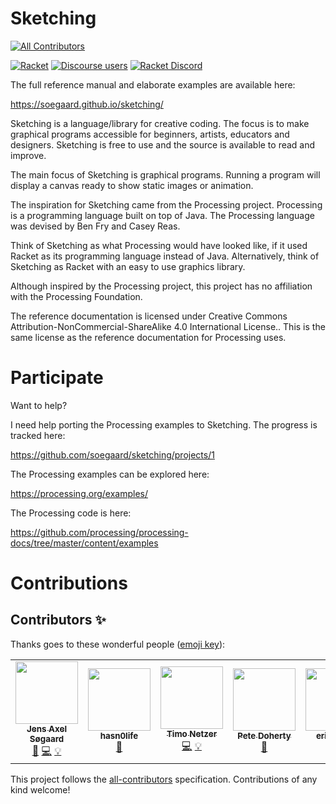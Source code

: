 # Sketching
<!-- ALL-CONTRIBUTORS-BADGE:START - Do not remove or modify this section -->
[![All Contributors](https://img.shields.io/badge/all_contributors-5-orange.svg?style=flat-square)](#contributors-)
<!-- ALL-CONTRIBUTORS-BADGE:END -->
[![Racket](https://img.shields.io/badge/-Made%20with%20Racket-darkred?logo=racket)](https://racket-lang.org)
[![Discourse users](https://img.shields.io/discourse/users?label=Discuss%20on%20Racket%20Discourse&logo=racket&server=https%3A%2F%2Fracket.discourse.group)](https://racket.discourse.group/)
[![Racket Discord](https://img.shields.io/discord/571040468092321801?label=Chat%20on%20Racket%20Discord&logo=racket)](https://discord.gg/6Zq8sH5)

The full reference manual and elaborate examples are available here:

https://soegaard.github.io/sketching/


Sketching is a language/library for creative coding. The focus is to make graphical programs accessible for beginners, artists, educators and designers. Sketching is free to use and the source is available to read and improve.

The main focus of Sketching is graphical programs. Running a program will display a canvas ready to show static images or animation.

The inspiration for Sketching came from the Processing project. Processing is a programming language built on top of Java. The Processing language was devised by Ben Fry and Casey Reas.

Think of Sketching as what Processing would have looked like, if it used Racket as its programming language instead of Java. Alternatively, think of Sketching as Racket with an easy to use graphics library.

Although inspired by the Processing project, this project has no affiliation with the Processing Foundation.

The reference documentation is licensed under Creative Commons Attribution-NonCommercial-ShareAlike 4.0 International License.. This is the same license as the reference documentation for Processing uses.

# Participate

Want to help? 

I need help porting the Processing examples to Sketching.
The progress is tracked here:

https://github.com/soegaard/sketching/projects/1

The Processing examples can be explored here:

https://processing.org/examples/

The Processing code is here:

https://github.com/processing/processing-docs/tree/master/content/examples

# Contributions



## Contributors ✨

Thanks goes to these wonderful people ([emoji key](https://allcontributors.org/docs/en/emoji-key)):

<!-- ALL-CONTRIBUTORS-LIST:START - Do not remove or modify this section -->
<!-- prettier-ignore-start -->
<!-- markdownlint-disable -->
<table>
  <tr>
    <td align="center"><a href="https://racket-stories.com"><img src="https://avatars.githubusercontent.com/u/461765?v=4?s=100" width="100px;" alt=""/><br /><sub><b>Jens Axel Søgaard</b></sub></a><br /><a href="https://github.com/soegaard/sketching/commits?author=soegaard" title="Documentation">📖</a> <a href="https://github.com/soegaard/sketching/commits?author=soegaard" title="Code">💻</a> <a href="#example-soegaard" title="Examples">💡</a></td>
    <td align="center"><a href="https://github.com/hasn0life"><img src="https://avatars.githubusercontent.com/u/67935595?v=4?s=100" width="100px;" alt=""/><br /><sub><b>hasn0life</b></sub></a><br /><a href="https://github.com/soegaard/sketching/commits?author=hasn0life" title="Documentation">📖</a></td>
    <td align="center"><a href="http://exodiquas.eu"><img src="https://avatars.githubusercontent.com/u/19648183?v=4?s=100" width="100px;" alt=""/><br /><sub><b>Timo Netzer</b></sub></a><br /><a href="https://github.com/soegaard/sketching/commits?author=eXodiquas" title="Code">💻</a> <a href="#example-eXodiquas" title="Examples">💡</a></td>
    <td align="center"><a href="https://peterdohertys.website/"><img src="https://avatars.githubusercontent.com/u/289949?v=4?s=100" width="100px;" alt=""/><br /><sub><b>Pete Doherty</b></sub></a><br /><a href="https://github.com/soegaard/sketching/commits?author=ethagnawl" title="Documentation">📖</a></td>
    <td align="center"><a href="https://github.com/ericcervin"><img src="https://avatars.githubusercontent.com/u/1158978?v=4?s=100" width="100px;" alt=""/><br /><sub><b>ericcervin</b></sub></a><br /><a href="https://github.com/soegaard/sketching/commits?author=ericcervin" title="Documentation">📖</a></td>
  </tr>
</table>

<!-- markdownlint-restore -->
<!-- prettier-ignore-end -->

<!-- ALL-CONTRIBUTORS-LIST:END -->

This project follows the [all-contributors](https://github.com/all-contributors/all-contributors) specification. Contributions of any kind welcome!

